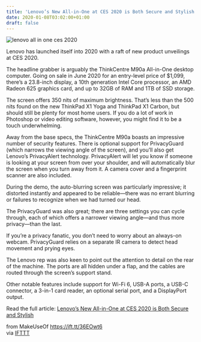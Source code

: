 ```yaml
---
title: 'Lenovo’s New All-in-One at CES 2020 is Both Secure and Stylish'
date: 2020-01-08T03:02:00+01:00
draft: false
---
```


![lenovo all in one ces 2020](https://static.makeuseof.com/wp-content/uploads/2020/01/lenovo-all-in-one.jpg)

Lenovo has launched itself into 2020 with a raft of new product unveilings at CES 2020.

The headline grabber is arguably the ThinkCentre M90a All-in-One desktop computer. Going on sale in June 2020 for an entry-level price of $1,099, there’s a 23.8-inch display, a 10th generation Intel Core processor, an AMD Radeon 625 graphics card, and up to 32GB of RAM and 1TB of SSD storage.

The screen offers 350 nits of maximum brightness. That’s less than the 500 nits found on the new ThinkPad X1 Yoga and ThinkPad X1 Carbon, but should still be plenty for most home users. If you do a lot of work in Photoshop or video editing software, however, you might find it to be a touch underwhelming.

Away from the base specs, the ThinkCentre M90a boasts an impressive number of security features. There is optional support for PrivacyGuard (which narrows the viewing angle of the screen), and you’ll also get Lenovo’s PrivacyAlert technology. PrivacyAlert will let you know if someone is looking at your screen from over your shoulder, and will automatically blur the screen when you turn away from it. A camera cover and a fingerprint scanner are also included.

During the demo, the auto-blurring screen was particularly impressive; it distorted instantly and appeared to be reliable—there was no errant blurring or failures to recognize when we had turned our head.

The PrivacyGuard was also great; there are three settings you can cycle through, each of which offers a narrower viewing angle—and thus more privacy—than the last.

If you’re a privacy fanatic, you don’t need to worry about an always-on webcam. PrivacyGuard relies on a separate IR camera to detect head movement and prying eyes.

The Lenovo rep was also keen to point out the attention to detail on the rear of the machine. The ports are all hidden under a flap, and the cables are routed through the screen’s support stand.

Other notable features include support for Wi-Fi 6, USB-A ports, a USB-C connector, a 3-in-1 card reader, an optional serial port, and a DisplayPort output.

Read the full article: [Lenovo’s New All-in-One at CES 2020 is Both Secure and Stylish](https://www.makeuseof.com/tag/lenovo-all-in-one-ces-2020/)

  
  
from MakeUseOf https://ift.tt/36EOwt6  
via [IFTTT](https://ifttt.com/?ref=da&site=blogger)